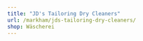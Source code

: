 ```yaml
---
title: "JD's Tailoring Dry Cleaners"
url: /markham/jds-tailoring-dry-cleaners/
shop: Wäscherei
---
```

